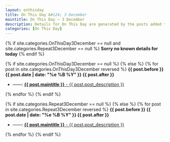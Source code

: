 ```yaml
---
layout: onthisday
title: On This Day &#124; 3 December
maintitle: On This Day — 3 December
description: Details for On This Day are genarated by the posts added to the website so the content is subject to changes/updates over time.
categories: [On This Day]
---
```


{% if site.categories.OnThisDay3December == null and site.categories.Repeat3December == null %}
<strong>Sorry no known details for today</strong>
{% endif %}

{% if site.categories.OnThisDay3December == null %}
{% else %}
{% for post in site.categories.OnThisDay3December reversed %}
<strong>{{ post.before }} {{ post.date | date: "%e %B %Y" }} {{ post.after }}</strong>
<ul>
<li> ——: <a href="{{ post.url }}"><strong>{{ post.maintitle }}</strong> - {{ post.post_description }}</a></li>
</ul>
{% endfor %}
{% endif %}

{% if site.categories.Repeat3December == null %}
{% else %}
{% for post in site.categories.Repeat3December reversed %}
<strong>{{ post.before }} {{ post.date | date: "%e %B %Y" }} {{ post.after }}</strong>
<ul>
<li> ——: <a href="{{ post.url }}"><strong>{{ post.maintitle }}</strong> - {{ post.post_description }}</a></li>
</ul>
{% endfor %}
{% endif %}
